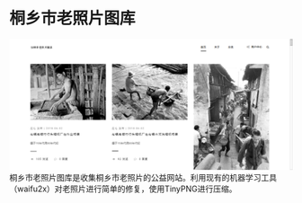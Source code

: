 # 桐乡市老照片图库

![](https://raw.githubusercontent.com/zionfuo/TxOPG/master/img/TxOPG.png)
桐乡市老照片图库是收集桐乡市老照片的公益网站。利用现有的机器学习工具（waifu2x）对老照片进行简单的修复，使用TinyPNG进行压缩。
